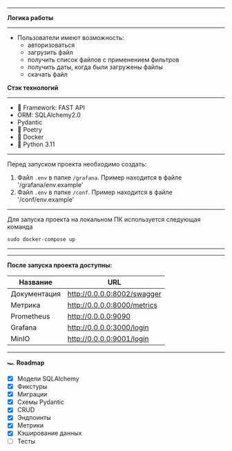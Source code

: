 ___
**Логика работы**
___

* Пользователи имеют возможность:
    * авторизоваться
    * загрузить файл
    * получить список файлов с применением фильтров
    * получить даты, когда были загружены файлы
    * скачать файл

**Стэк технологий**
___

+ :rocket: Framework: FAST API
+ ORM: SQLAlchemy2.0
+ Pydantic
+ :scroll: Poetry
+ :ship: Docker
+ :snake: Python 3.11

___
Перед запуском проекта необходимо создать:

1. Файл `.env` в папке `/grafana`. Пример находится в файле '/grafana/env.example'
2. Файл `.env` в папке `/conf`. Пример находится в файле '/conf/env.example'

___
Для запуска проекта на локальном ПК используется следующая команда

```
sudo docker-compose up
```

___
___
**После запуска проекта доступны:**

| Название     | URL                         |
|--------------|-----------------------------|
| Документация | http://0.0.0.0:8002/swagger |
| Метрика      | http://0.0.0.0:8000/metrics |
| Prometheus   | http://0.0.0.0:9090         |
| Grafana      | http://0.0.0.0:3000/login   |
| MinIO        | http://0.0.0.0:9001/login   |

___
🏎️ **Roadmap**

- [X] Модели SQLAlchemy
- [X] Фикстуры
- [X] Миграции
- [X] Схемы Pydantic
- [X] CRUD
- [X] Эндпоинты
- [X] Метрики
- [X] Кэширование данных
- [ ] Тесты